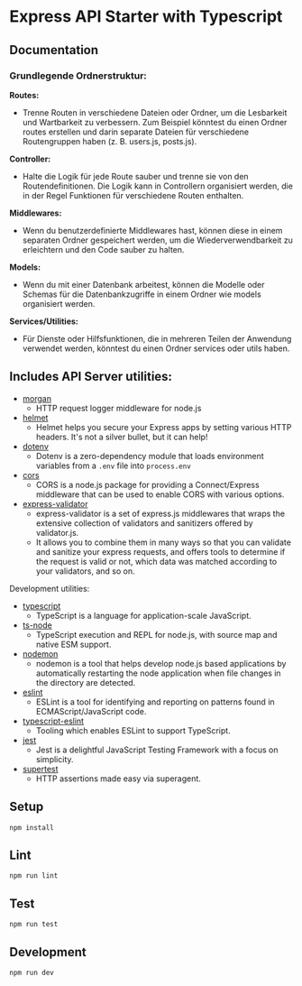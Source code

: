 # Express API Starter with Typescript

## Documentation

### Grundlegende Ordnerstruktur:

**Routes:**

- Trenne Routen in verschiedene Dateien oder Ordner, um die Lesbarkeit und Wartbarkeit zu verbessern. Zum Beispiel könntest du einen Ordner routes erstellen und darin separate Dateien für verschiedene Routengruppen haben (z. B. users.js, posts.js).

**Controller:**

- Halte die Logik für jede Route sauber und trenne sie von den Routendefinitionen. Die Logik kann in Controllern organisiert werden, die in der Regel Funktionen für verschiedene Routen enthalten.

**Middlewares:**

- Wenn du benutzerdefinierte Middlewares hast, können diese in einem separaten Ordner gespeichert werden, um die Wiederverwendbarkeit zu erleichtern und den Code sauber zu halten.

**Models:**

- Wenn du mit einer Datenbank arbeitest, können die Modelle oder Schemas für die Datenbankzugriffe in einem Ordner wie models organisiert werden.

**Services/Utilities:**

- Für Dienste oder Hilfsfunktionen, die in mehreren Teilen der Anwendung verwendet werden, könntest du einen Ordner services oder utils haben.

## Includes API Server utilities:

- [morgan](https://www.npmjs.com/package/morgan)
  - HTTP request logger middleware for node.js
- [helmet](https://www.npmjs.com/package/helmet)
  - Helmet helps you secure your Express apps by setting various HTTP headers. It's not a silver bullet, but it can help!
- [dotenv](https://www.npmjs.com/package/dotenv)
  - Dotenv is a zero-dependency module that loads environment variables from a `.env` file into `process.env`
- [cors](https://www.npmjs.com/package/cors)
  - CORS is a node.js package for providing a Connect/Express middleware that can be used to enable CORS with various options.
- [express-validator](https://express-validator.github.io/docs)
  - express-validator is a set of express.js middlewares that wraps the extensive collection of validators and sanitizers offered by validator.js.
  - It allows you to combine them in many ways so that you can validate and sanitize your express requests, and offers tools to determine if the request is valid or not, which data was matched according to your validators, and so on.

Development utilities:

- [typescript](https://www.npmjs.com/package/typescript)
  - TypeScript is a language for application-scale JavaScript.
- [ts-node](https://www.npmjs.com/package/ts-node)
  - TypeScript execution and REPL for node.js, with source map and native ESM support.
- [nodemon](https://www.npmjs.com/package/nodemon)
  - nodemon is a tool that helps develop node.js based applications by automatically restarting the node application when file changes in the directory are detected.
- [eslint](https://www.npmjs.com/package/eslint)
  - ESLint is a tool for identifying and reporting on patterns found in ECMAScript/JavaScript code.
- [typescript-eslint](https://typescript-eslint.io/)
  - Tooling which enables ESLint to support TypeScript.
- [jest](https://www.npmjs.com/package/jest)
  - Jest is a delightful JavaScript Testing Framework with a focus on simplicity.
- [supertest](https://www.npmjs.com/package/supertest)
  - HTTP assertions made easy via superagent.

## Setup

```
npm install
```

## Lint

```
npm run lint
```

## Test

```
npm run test
```

## Development

```
npm run dev
```
